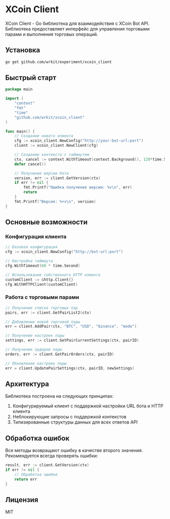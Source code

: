 # XCoin Client

XCoin Client - Go библиотека для взаимодействия с XCoin Bot API. Библиотека предоставляет интерфейс для управления торговыми парами и выполнения торговых операций.

## Установка

```bash
go get github.com/wrkit/experiment/xcoin_client
```

## Быстрый старт

```go
package main

import (
    "context"
    "fmt"
    "time"
    "github.com/wrkit/xcoin_client"
)

func main() {
    // Создание нового клиента
    cfg := xcoin_client.NewConfig("http://your-bot-url:port")
    client := xcoin_client.NewClient(cfg)

    // Создание контекста с таймаутом
    ctx, cancel := context.WithTimeout(context.Background(), 120*time.Second)
    defer cancel()

    // Получение версии бота
    version, err := client.GetVersion(ctx)
    if err != nil {
        fmt.Printf("Ошибка получения версии: %v\n", err)
        return
    }
    fmt.Printf("Версия: %+v\n", version)
}
```

## Основные возможности

### Конфигурация клиента

```go
// Базовая конфигурация
cfg := xcoin_client.NewConfig("http://bot-url:port")

// Настройка таймаута
cfg.WithTimeout(60 * time.Second)

// Использование собственного HTTP клиента
customClient := &http.Client{}
cfg.WithHTTPClient(customClient)
```

### Работа с торговыми парами

```go
// Получение списка торговых пар
pairs, err := client.GetPairList2(ctx)

// Добавление новой торговой пары
err = client.AddPair(ctx, "BTC", "USD", "binance", "mode")

// Получение настроек пары
settings, err := client.GetPairCurrentSettings(ctx, pairID)

// Получение ордеров пары
orders, err := client.GetPairOrders(ctx, pairID)

// Обновление настроек пары
err = client.UpdatePairSettings(ctx, pairID, newSettings)
```

## Архитектура

Библиотека построена на следующих принципах:

1. Конфигурируемый клиент с поддержкой настройки URL бота и HTTP клиента
2. Неблокирующие запросы с поддержкой контекстов
3. Типизированные структуры данных для всех ответов API

## Обработка ошибок

Все методы возвращают ошибку в качестве второго значения. Рекомендуется всегда проверять ошибки:

```go
result, err := client.GetVersion(ctx)
if err != nil {
    // Обработка ошибки
    return err
}
```

## Лицензия

MIT